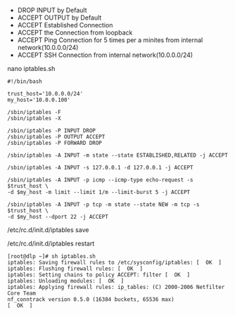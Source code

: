 	
* DROP INPUT by Default
* ACCEPT OUTPUT by Default
* ACCEPT Established Connection
* ACCEPT the Connection from loopback
* ACCEPT Ping Connection for 5 times per a minites from internal network(10.0.0.0/24)
* ACCEPT SSH Connection from internal network(10.0.0.0/24)

nano iptables.sh
````
#!/bin/bash

trust_host='10.0.0.0/24'
my_host='10.0.0.100'

/sbin/iptables -F
/sbin/iptables -X

/sbin/iptables -P INPUT DROP
/sbin/iptables -P OUTPUT ACCEPT
/sbin/iptables -P FORWARD DROP

/sbin/iptables -A INPUT -m state --state ESTABLISHED,RELATED -j ACCEPT

/sbin/iptables -A INPUT -s 127.0.0.1 -d 127.0.0.1 -j ACCEPT

/sbin/iptables -A INPUT -p icmp --icmp-type echo-request -s $trust_host \
-d $my_host -m limit --limit 1/m --limit-burst 5 -j ACCEPT

/sbin/iptables -A INPUT -p tcp -m state --state NEW -m tcp -s $trust_host \
-d $my_host --dport 22 -j ACCEPT
````

/etc/rc.d/init.d/iptables save

/etc/rc.d/init.d/iptables restart

````
[root@dlp ~]# sh iptables.sh
iptables: Saving firewall rules to /etc/sysconfig/iptables: [  OK  ]
iptables: Flushing firewall rules: [  OK  ]
iptables: Setting chains to policy ACCEPT: filter [  OK  ]
iptables: Unloading modules: [  OK  ]
iptables: Applying firewall rules: ip_tables: (C) 2000-2006 Netfilter Core Team
nf_conntrack version 0.5.0 (16384 buckets, 65536 max)
[  OK  ]

````
